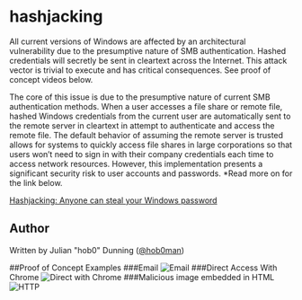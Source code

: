 # hashjacking
All current versions of Windows are affected by an architectural vulnerability due to the presumptive nature of SMB authentication. Hashed credentials will secretly be sent in cleartext across the Internet. This attack vector is trivial to execute and has critical consequences. See proof of concept videos below.

The core of this issue is due to the presumptive nature of current SMB authentication methods. When a user accesses a file share or remote file, hashed Windows credentials from the current user are automatically sent to the remote server in cleartext in attempt to authenticate and access the remote file. The default behavior of assuming the remote server is trusted allows for systems to quickly access file shares in large corporations so that users won’t need to sign in with their company credentials each time to access network resources. However, this implementation presents a significant security risk to user accounts and passwords. *Read more on for the link below.

[Hashjacking: Anyone can steal your Windows password](https://www.praetorian.com/blog/hashjacking-anyone-can-steal-your-windows-password)

## Author
Written by Julian "hob0" Dunning ([@hob0man](https://twitter.com/hob0man))

##Proof of Concept Examples
###Email
![Email](https://raw.githubusercontent.com/hob0/hashjacking/master/email.gif)
###Direct Access With Chrome
![Direct with Chrome](https://raw.githubusercontent.com/hob0/hashjacking/master/Chrome.gif)
###Malicious image embedded in HTML
![HTTP](https://raw.githubusercontent.com/hob0/hashjacking/master/HTTP.gif)

